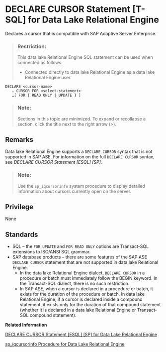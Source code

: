 <!-- loioa61af09b84f210159eb9f4cf073f053d -->

# DECLARE CURSOR Statement \[T-SQL\] for Data Lake Relational Engine

Declares a cursor that is compatible with SAP Adaptive Server Enterprise.



> ### Restriction:  
> This data lake Relational Engine SQL statement can be used when connected as follows:
> 
> -   Connected directly to data lake Relational Engine as a data lake Relational Engine user.



```
DECLARE <cursor-name>
   … CURSOR FOR <select-statement>
   …[ FOR { READ ONLY | UPDATE } ]
```



> ### Note:  
> Sections in this topic are minimized. To expand or recollapse a section, click the title next to the right arrow \(*\>*\).



<a name="loioa61af09b84f210159eb9f4cf073f053d__IQ_Usage"/>

## Remarks

Data lake Relational Engine supports a `DECLARE CURSOR` syntax that is not supported in SAP ASE. For information on the full `DECLARE CURSOR` syntax, see *DECLARE CURSOR Statement \[ESQL\] \[SP\]*.

> ### Note:  
> Use the `sp_iqcursorinfo` system procedure to display detailed information about cursors currently open on the server.



<a name="loioa61af09b84f210159eb9f4cf073f053d__IQ_Permissions"/>

## Privilege

None



<a name="loioa61af09b84f210159eb9f4cf073f053d__IQ_Standards"/>

## Standards

-   SQL – the `FOR UPDATE` and `FOR READ ONLY` options are Transact-SQL extensions to ISO/ANSI SQL grammar.
-   SAP database products – there are some features of the SAP ASE `DECLARE CURSOR` statement that are not supported in data lake Relational Engine.
    -   In the data lake Relational Engine dialect, `DECLARE CURSOR` in a procedure or batch must immediately follow the BEGIN keyword. In the Transact-SQL dialect, there is no such restriction.
    -   In SAP ASE, when a cursor is declared in a procedure or batch, it exists for the duration of the procedure or batch. In data lake Relational Engine, if a cursor is declared inside a compound statement, it exists only for the duration of that compound statement \(whether it is declared in a data lake Relational Engine or Transact-SQL compound statement\).


**Related Information**  


[DECLARE CURSOR Statement \[ESQL\] \[SP\] for Data Lake Relational Engine](declare-cursor-statement-esql-sp-for-data-lake-relational-engine-a61ac0b.md "Declares a cursor. Cursors are the primary means for manipulating the results of queries.")

[sp\_iqcursorinfo Procedure for Data Lake Relational Engine](../060-stored-procedures/sp-iqcursorinfo-procedure-for-data-lake-relational-engine-a5a1c74.md "Displays detailed information about cursors currently open on the server.")

